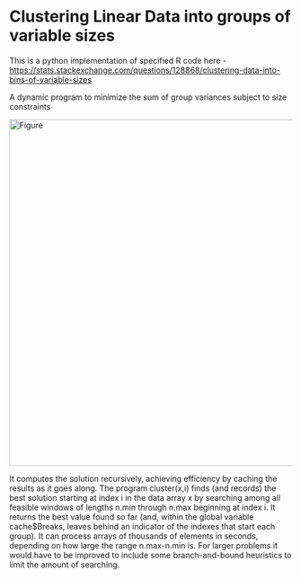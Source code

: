 # Clustering Linear Data into groups  of variable sizes
This is a python implementation of specified R code here -
https://stats.stackexchange.com/questions/128868/clustering-data-into-bins-of-variable-sizes

A dynamic program to minimize the sum of group variances subject to size constraints

<img width="617" alt="Figure" src="https://github.com/mohitha4m/Clustering/assets/79994111/2403233c-c449-41e3-ad86-e48eccc182bf">

It computes the solution recursively, achieving efficiency by caching the results as it goes along. The program cluster(x,i) finds (and records) the best solution starting at index i in the data array x by searching among all feasible windows of lengths n.min through n.max beginning at index i. It returns the best value found so far (and, within the global variable cache$Breaks, leaves behind an indicator of the indexes that start each group). It can process arrays of thousands of elements in seconds, depending on how large the range n.max-n.min is. For larger problems it would have to be improved to include some branch-and-bound heuristics to limit the amount of searching.


